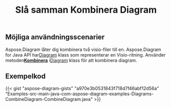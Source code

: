 ﻿---
title: Slå samman Kombinera Diagram
type: docs
weight: 30
url: /sv/java/merge-combine-diagram/
description: Det här avsnittet förklarar hur man kombinerar visio-filen
---
## **Möjliga användningsscenarier**

 Aspose.Diagram låter dig kombinera två visio-filer till en.
 Aspose.Diagram for Java API har[Diagram](http://www.aspose.com/api/java/diagram/com.aspose.diagram/diagram) klass som representerar en Visio-ritning.
Använder metoden[**Kombinera**](https://reference.aspose.com/diagram/java/com.aspose.diagram/diagram#combine(com.aspose.diagram.Diagram) ) i[Diagram](http://www.aspose.com/api/java/diagram/com.aspose.diagram/diagram) klass för att kombinera diagram.

## **Exempelkod**
{{< gist "aspose-diagram-gists" "a970e3b0531843f718d7f46abf12d56a" "Examples-src-main-java-com-aspose-diagram-examples-Diagrams-CombineDiagram-CombineDiagram.java" >}}
